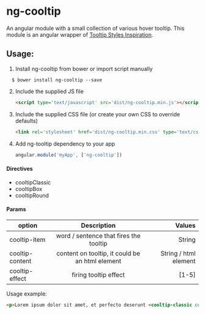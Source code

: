 # ng-cooltip

An angular module with a small collection of various hover tooltip. This module is an angular wrapper of [Tooltip Styles Inspiration](https://github.com/codrops/TooltipStylesInspiration).

## Usage:

1. Install ng-cooltip from bower or import script manually
  ```
    $ bower install ng-cooltip --save
  ```
  
2. Include the supplied JS file

    ```html
    <script type='text/javascript' src='dist/ng-cooltip.min.js'></script>
    ```
    
3. Include the supplied CSS file (or create your own CSS to override defaults)

    ```html
    <link rel='stylesheet' href='dist/ng-cooltip.min.css' type='text/css' />
    ```
    
4. Add ng-tooltip dependency to your app

    ```js
    angular.module('myApp', ['ng-cooltip'])
    ```
    
#### Directives
* cooltipClassic
* cooltipBox
* cooltipRound

#### Params
| option          | Description                                    | Values                |
| -------------   |:----------------------------------------------:| ---------------------:|
| cooltip-item    | word / sentence that fires the tooltip         | String                |
| cooltip-content | content on tooltip, it could be an html element| String / html element |
| cooltip-effect  | firing tooltip effect                          | [1-5]                 |

Usage example:

```html
<p>Lorem ipsum dolor sit amet, et perfecto deserunt <cooltip-classic cooltip-item="intellegam" cooltip-content="Vel ut solum erant dicit, eum te aperiam efficiendi, et eos alia eruditi persecuti. Ius ex omnis voluptatum" cooltip-effect="1"></cooltip-classic>nam, quem doming platonem vim no.</p>
```
